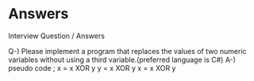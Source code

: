 # Answers
Interview Question / Answers

Q-) Please implement a program that replaces the values of two numeric variables without using a third variable.(preferred language is C#) 
A-) pseudo code ;
  x = x XOR y
  y = x XOR y
  x = x XOR y
    
